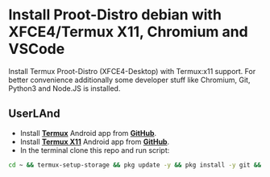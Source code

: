 
# Install Proot-Distro debian with XFCE4/Termux X11, Chromium and VSCode

Install Termux Proot-Distro (XFCE4-Desktop) with Termux:x11 support.
For better convenience additionally some developer stuff like Chromium, Git, Python3 and Node.JS is installed.

## UserLAnd

- Install [__Termux__](https://github.com/termux/termux-app/releases) Android app from [__GitHub__](https://github.com/termux).
- Install [__Termux X11__](https://github.com/termux/termux-app/releases) Android app from [__GitHub__](https://github.com/termux/termux-x11/releases).
- In the terminal clone this repo and run script:
```bash
cd ~ && termux-setup-storage && pkg update -y && pkg install -y git && git clone https://github.com/brian200508/proot-distro-debian-termux-x11.git /tmp/proot-distro-debian-termux-x11.git && cd /tmp/proot-distro-debian-termux-x11 && chmod +x install-debian.sh && ./install-debian.sh && cd ~
```
